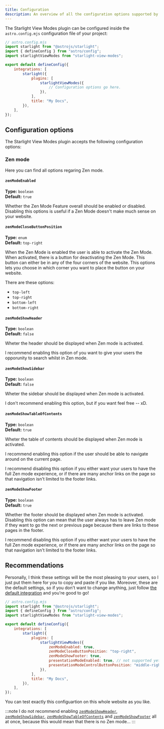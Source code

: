 ```yaml
---
title: Configuration
description: An overview of all the configuration options supported by the Starlight View Modes plugin.
---
```


The Starlight View Modes plugin can be configured inside the `astro.config.mjs` configuration file of your project:

```js {11}
// astro.config.mjs
import starlight from "@astrojs/starlight";
import { defineConfig } from "astro/config";
import starlightViewModes from "starlight-view-modes";

export default defineConfig({
    integrations: [
        starlight({
            plugins: [
                starlightViewModes({
                    // Configuration options go here.
                }),
            ],
            title: "My Docs",
        }),
    ],
});
```

## Configuration options

The Starlight View Modes plugin accepts the following configuration options:

### Zen mode

Here you can find all options regaring Zen mode.

#### `zenModeEnabled`

**Type:** `boolean`  
**Default:** `true`

Whether the Zen Mode Feature overall should be enabled or disabled.
Disabling this options is useful if a Zen Mode doesn't make much sense on your website.

#### `zenModeCloseButtonPosition`

**Type:** `enum`  
**Default:** `top-right`

When the Zen Mode is enabled the user is able to activate the Zen Mode. When activated, there is a button for deactivating the Zen Mode. This button can either be in any of the four corners of the website. This options lets you choose in which corner you want to place the button on your website.

There are these options:

-   `top-left`
-   `top-right`
-   `bottom-left`
-   `bottom-right`

#### `zenModeShowHeader`

**Type:** `boolean`  
**Default:** `false`

Wheter the header should be displayed when Zen mode is activated.

I recommend enabling this option of you want to give your users the opporunity to search whilst in Zen mode.

#### `zenModeShowSidebar`

**Type:** `boolean`  
**Default:** `false`

Wheter the sidebar should be displayed when Zen mode is activated.

I don't recommend enabling this option, but if you want feel free -- xD.

#### `zenModeShowTableOfContents`

**Type:** `boolean`  
**Default:** `true`

Wheter the table of contents should be displayed when Zen mode is activated.

I recommend enabling this option if the user should be able to navigate around on the current page.

I recommend disabling this option if you either want your users to have the full Zen mode experience, or if there are many anchor links on the page so that navigation isn't limited to the footer links.

#### `zenModeShowFooter`

**Type:** `boolean`  
**Default:** `true`

Whether the footer should be displayed when Zen mode is activated.
Disabling this option can mean that the user always has to leave Zen mode if they want to go the next or previous page because there are links to these pages in the footer.

I recommend disabling this option if you either want your users to have the full Zen mode experience, or if there are many anchor links on the page so that navigation isn't limited to the footer links.

## Recommendations

Personally, I think these settings will be the most pleasing to your users, so I just put them here for you to copy and paste if you like. Moreover, these are the default settings, so if you don't want to change anything, just follow [the default integration](/getting-started#installation) and you're good to go!

```js {11-14}
// astro.config.mjs
import starlight from "@astrojs/starlight";
import { defineConfig } from "astro/config";
import starlightViewModes from "starlight-view-modes";

export default defineConfig({
    integrations: [
        starlight({
            plugins: [
                starlightViewModes({
                    zenModeEnabled: true,
                    zenModeCloseButtonPosition: "top-right",
                    zenModeShowFooter: true,
                    presentationModeEnabled: true, // not supported yet
                    presentationModeControlButtonPosition: "middle-right", // not supported yet
                }),
            ],
            title: "My Docs",
        }),
    ],
});
```

You can test exactly this configuartion on this whole website as you like.

:::note
I do not recommend enabling [`zenModeShowHeader`](#zenmodeshowheader), [`zenModeShowSidebar`](#zenmodeshowsidebar), [`zenModeShowTableOfContents`](#zenmodeshowtableofcontents) and [`zenModeShowFooter`](#zenmodeshowfooter) all at once, because this would mean that there is no Zen mode...
:::

